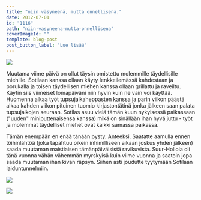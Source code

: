 ```yaml
---
title: "niin väsyneenä, mutta onnellisena."
date: 2012-07-01
id: "1116"
path: "niin-vasyneena-mutta-onnellisena"
coverImageId: ""
template: blog-post
post_button_label: "Lue lisää"
---
```


[![](/images/IMG_3448.jpg)](http://2.bp.blogspot.com/-C0MlJOGujO8/T_C2wdJwH1I/AAAAAAAAAzg/z9IgtmLnWx8/s1600/IMG_3448.jpg)

Muutama viime päivä on ollut täysin omistettu molemmille täydellisille miehille. Sotilaan kanssa ollaan käyty lenkkeilemässä kahdestaan ja porukalla ja toisen täydellisen miehen kanssa ollaan grillattu ja raveiltu. Käytin siis viimeiset lomapäiväni niin hyvin kuin ne vain voi käyttää. Huomenna alkaa työt tupsujalkaheppasten kanssa ja parin viikon päästä alkaa kahden viikon pituinen tuomio kirjastontätinä jonka jälkeen saan palata tupsujalkojen seuraan. Sotilas asuu vielä tämän kuun nykyisessä paikassaan ("uuden" miniputtenaisensa kanssa) mikä on sinällään ihan hyvä juttu - työt ja molemmat täydelliset miehet ovat kaikki samassa paikassa.

Tämän enempään en enää tänään pysty. Anteeksi. Saatatte aamulla ennen töihinlähtöä (joka tapahtuu oikein inhimilliseen aikaan joskus yhden jälkeen) saada muutaman maistiaisen tämänpäiväisistä ravikuvista. Suur-Hollola oli tänä vuonna vähän vähemmän myrskyisä kuin viime vuonna ja saatoin jopa saada muutaman ihan kivan räpsyn. Siihen asti joudutte tyytymään Sotilaan laiduntunnelmiin.

[![](/images/IMG_3686.jpg)](http://2.bp.blogspot.com/-yONhkLR9mCQ/T_C2pM5s5LI/AAAAAAAAAzY/b_iWOnQ7lEE/s1600/IMG_3686.jpg)

[![](/images/IMG_3719.jpg)](http://4.bp.blogspot.com/-F8RCyoexpy0/T_C22Kl1s-I/AAAAAAAAAzo/4MrMpLLxdYs/s1600/IMG_3719.jpg)
